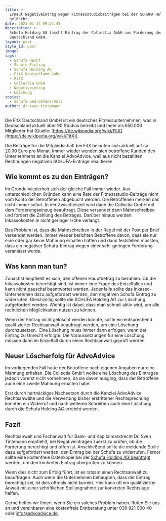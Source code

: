 ```yaml
---
title: >-
  Erneut Negativeintrag wegen Fitnessstudiobeiträgen bei der SCHUFA Holding AG
  gelöscht.
date: 2021-01-14 09:24:45
description: >-
  Schufa Holding AG löscht Eintrag der Collectia GmbH aus Forderung der FitX 
  Deutschland GmbH.
layout: post
style_id: post
image:
tags:
  - Schufa Recht
  - Schufa Eintrag
  - Schufa Holding AG
  - FitX Deutschland GmbH
  - FitX
  - Collectia GmbH
  - Negativeintrag
  - Löschung
topics:
  - schufa-und-datenschutz
author: dr-sven-tintemann
---
```


Die FitX Deutschland GmbH ist ein deutsches Fitnessunternehmen, was in Deutschland aktuell über 90 Studios betreibt und mehr als 650.000 Mitglieder hat (Quelle: [https://de.wikipedia.org/wiki/FitX](https://de.wikipedia.org/wiki/FitX)).

Die Beiträge für die Mitgliedschaft bei FitX belaufen sich aktuell auf ca. 20,00 Euro pro Monat. Immer wieder wenden sich betroffene Kunden des Unternehmens an die Kanzlei AdvoAdvice, weil aus nicht bezahlten Rechnungen negativen SCHUFA-Einträge resultieren.

## **Wie kommt es zu den Einträgen?**

Im Grunde wiederholt sich der gleiche Fall immer wieder. Aus unterschiedlichen Gründen kann eine Rate der Fitnessstudio-Beiträge nicht vom Konto der Betroffenen abgebucht werden. Die Betroffenen merken das nicht immer sofort. In der Zwischenzeit wird dann die Collectia GmbH mit dem Forderungseinzug beauftragt. Diese versendet dann Mahnschreiben und fordert die Zahlung des Betrages. Darüber hinaus werden Inkassokosten in nicht geringer Höhe verlangt.

Das Problem ist, dass die Mahnschreiben in der Regel mit der Post per Brief versendet werden. Immer wieder berichten Betroffene davon, dass sie nur eine oder gar keine Mahnung erhalten hätten und dann feststellen mussten, dass ein negativer Schufa-Eintrag wegen einer sehr geringen Forderung veranlasst wurde.

## **Was kann man tun?**

Zunächst empfiehlt es sich, den offenen Hauptbetrag zu bezahlen. Ob die Inkassokosten berechtigt sind, ist immer eine Frage des Einzelfalles und kann nicht pauschal beantwortet werden. Jedenfalls sollte das Inkasso-Unternehmen dazu aufgefordert werden, den negativen Schufa Eintrag zu widerrufen. Gleichzeitig sollte die SCHUFA Holding AG zur Löschung aufgefordert werden. Wichtig ist dabei, dass man schnell aktiv wird, um alle rechtlichen Möglichkeiten nutzen zu können.

Wenn der Eintrag nicht gelöscht werden konnte, sollte ein entsprechend qualifizierter Rechtsanwalt beauftragt werden, um eine Löschung durchzusetzen. &nbsp;Eine Löschung muss immer dann erfolgen, wenn der Eintrag zu Unrecht erfolgte. Die Voraussetzungen für eine Löschung müssen dann im Einzelfall durch einen Rechtsanwalt geprüft werden.

## Neuer Löscherfolg für AdvoAdvice

Im vorliegenden Fall hatte der Betroffene nach eigenen Angaben nur eine Mahnung erhalten. Die Collectia GmbH wollte eine Löschung des Eintrages jedoch vorerst nicht vornehmen, da sie davon ausging, dass der Betroffene auch eine zweite Mahnung erhalten habe.

Erst durch hartnäckiges Nachsetzen durch die Kanzlei AdvoAdvice Rechtsanwälte und die Verwertung bisher erstrittener Rechtsprechung konnten ein Widerruf und nach weiteren Schreiben auch eine Löschung durch die Schufa Holding AG erreicht werden.

## **Fazit**

Rechtsanwalt und Fachanwalt für Bank- und Kapitalmarktrecht Dr. Sven Tintemann empfiehlt, bei Negativeinträgen zuerst zu prüfen, ob die Forderung berechtigt und offen ist. Anschlie&szlig;end sollte die meldende Stelle dazu aufgefordert werden, den Eintrag bei der Schufa zu widerrufen. Ferner sollte eine kostenfreie Datenkopie bei der [Schufa Holding AG beantragt](https://www.meineschufa.de/site-11_3_1?dako_token=3875e4f20285d1ed1b9cd5b5d897943f926d18c199d665dea7a3a2f695b2edac&amp;time=1610550609) werden, um den konkreten Eintrag überprüfen zu können.

Wenn dies nicht zum Erfolg führt, ist es ratsam einen Rechtsanwalt zu beauftragen. Auch wenn die Unternehmen behaupten, dass der Eintrag berechtigt sei, ist dies oftmals nicht korrekt. Hier kann oft ein qualifizierter Anwalt mit einer schriftlichen Stellungnahme zur konkreten Rechtslage helfen.&nbsp;

Gerne helfen wir Ihnen, wenn Sie ein solches Problem haben. Rufen Sie uns an und vereinbaren eine kostenfreie Erstberatung unter 030 921 000 40 oder info@advoadvice.de.
